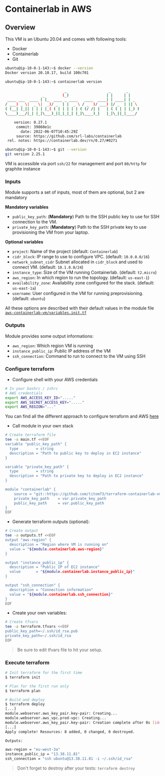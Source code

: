 # Containerlab in AWS

## Overview

This VM is an Ubuntu 20.04 and comes with following tools:

- Docker
- Containerlab
- Git

```bash
ubuntu@ip-10-0-1-143:~$ docker --version
Docker version 20.10.17, build 100c701

ubuntu@ip-10-0-1-143:~$ containerlab version

                           _                   _       _
                 _        (_)                 | |     | |
 ____ ___  ____ | |_  ____ _ ____   ____  ____| | ____| | _
/ ___) _ \|  _ \|  _)/ _  | |  _ \ / _  )/ ___) |/ _  | || \
( (__| |_|| | | | |_( ( | | | | | ( (/ /| |   | ( ( | | |_) )
\____)___/|_| |_|\___)_||_|_|_| |_|\____)_|   |_|\_||_|____/

    version: 0.27.1
     commit: 39860e1c
       date: 2022-06-07T10:45:29Z
     source: https://github.com/srl-labs/containerlab
 rel. notes: https://containerlab.dev/rn/0.27/#0271

ubuntu@ip-10-0-1-143:~$ git --version
git version 2.25.1
```

VM is accessible via port `ssh/22` for management and port `80/http` for graphite instance

### Inputs

Module supports a set of inputs, most of them are optional, but 2 are mandatory

__Mandatory variables__

- `public_key_path`: (__Mandatory__) Path to the SSH public key to use for SSH connection to the VM.
- `private_key_path`: (__Mandatory__) Path to the SSH private key to use provisioning the VM from your laptop.

__Optional variables__

- `project`: Name of the project (default: `Containerlab`)
- `cidr_block`: IP range to use to configure VPC. (default: `10.0.0.0/16`)
- `network_subnet_cidr` Subnet allocated in `cidr_block` and used to connect VM. (default: `10.1.0.0/24`)
- `instance_type`: Size of the VM running Containerlab. (default: `t2.micro`)
- `aws_region`: In which region to run the topology. (default: `us-east-1`)
- `availability_zone`: Availability zone configured for the stack. (default: `us-east-1a`)
- `username`: User configured in the VM for running preprovisioning. (default: `ubuntu`)

All these options are described with their default values in the module file [`aws-containerlab-vm/variables.init.tf`](aws-containerlab-vm/variables.init.tf)

### Outputs

Module provides some output informations:

- `aws_region`: Which region VM is running
- `instance_public_ip`: Public IP address of the VM
- `ssh_connection`: Command to run to connect to the VM using SSH

### Configure terraform

- Configure shell with your AWS credentials

```bash
# In your bashrc / zshrc
# AWS credentials
export AWS_ACCESS_KEY_ID="....."
export AWS_SECRET_ACCESS_KEY="....."
export AWS_REGION="..."
```

You can find all the different approach to configure terraform and AWS [here](https://registry.terraform.io/providers/hashicorp/aws/latest/docs#environment-variables)

- Call module in your own stack

```bash
# Create terraform file
tee -a main.tf <<EOF
variable "public_key_path" {
  type        = string
  description = "Path to public key to deploy in EC2 instance"
}

variable "private_key_path" {
  type        = string
  description = "Path to private key to deploy in EC2 instance"
}

module "containerlab" {
    source = "git::https://github.com/titom73/terraform-containerlab-vm.git//aws-containerlab-vm/"
    private_key_path    = var.private_key_path
    public_key_path     = var.public_key_path
}
EOF
```

- Generate terraform outputs (optional):

```bash
# Create output
tee -a outputs.tf <<EOF
output "aws-region" {
  description = "Region where VM is running on"
  value = "${module.containerlab.aws-region}"
}

output "instance_public_ip" {
  description = "Public IP of EC2 instance"
  value       = "${module.containerlab.instance_public_ip}"
}

output "ssh_connection" {
  description = "Connection information"
  value = "${module.containerlab.ssh_connection}"
}
EOF
```

- Create your own variables:

```bash
# Create tfvars
tee -a terraform.tfvars <<EOF
public_key_path=~/.ssh/id_rsa.pub
private_key_path=~/.ssh/id_rsa
EOF
```

> Be sure to edit tfvars file to hit your setup.

### Execute terraform

```bash
# Init terraform for the first time
$ terraform init

# Plan for the first run only
$ terraform plan

# Build and deploy
$ terraform deploy
[...]
module.webserver.aws_key_pair.key-pair: Creating...
module.webserver.aws_vpc.prod-vpc: Creating...
module.webserver.aws_key_pair.key-pair: Creation complete after 0s [id=containerlab-demo-key-pair]
[...]
Apply complete! Resources: 8 added, 0 changed, 0 destroyed.

Outputs:

aws-region = "eu-west-3a"
instance_public_ip = "13.38.11.81"
ssh_connection = "ssh ubuntu@13.38.11.81 -i ~/.ssh/id_rsa"
```

> Don't forget to destroy after your tests: `terraform destroy`

